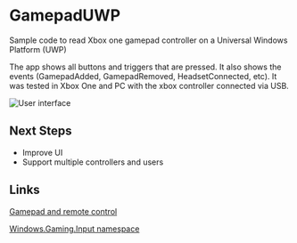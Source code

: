 # GamepadUWP
Sample code to read Xbox one gamepad controller on a Universal Windows Platform (UWP)

The app shows all buttons and triggers that are pressed. It also shows the events (GamepadAdded, GamepadRemoved, HeadsetConnected, etc).
It was tested in Xbox One and PC with the xbox controller connected via USB.

![User interface](https://github.com/tiagonmas/GamepadUWP/blob/master/GamepadUwp_UI.png)

## Next Steps
* Improve UI
* Support multiple controllers and users


## Links
[Gamepad and remote control](https://msdn.microsoft.com/windows/uwp/input-and-devices/designing-for-tv#gamepad-and-remote-control)

[Windows.Gaming.Input namespace](https://msdn.microsoft.com/en-us/library/windows/apps/windows.gaming.input.aspx)

